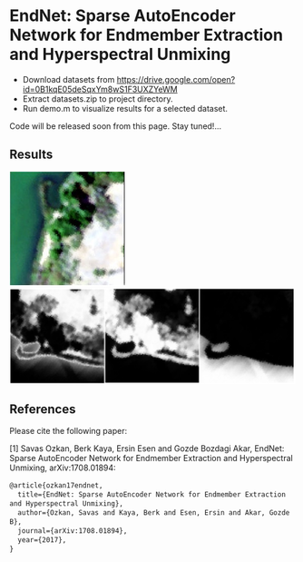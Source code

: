 # EndNet: Sparse AutoEncoder Network for Endmember Extraction and Hyperspectral Unmixing

* Download datasets from https://drive.google.com/open?id=0B1kqE05deSqxYm8wS1F3UXZYeWM
* Extract datasets.zip to project directory.
* Run demo.m to visualize results for a selected dataset.

Code will be released soon from this page. Stay tuned!...

## Results

![Alt text](rgb_data/samson.jpg "Samson RGB data")
![Alt text](abundance/samson_fuse.png "Samson Abundance Map")

## References

Please cite the following paper:

[1] Savas Ozkan, Berk Kaya, Ersin Esen and Gozde Bozdagi Akar, EndNet: Sparse AutoEncoder Network for Endmember Extraction and Hyperspectral Unmixing, arXiv:1708.01894:
```
@article{ozkan17endnet,
  title={EndNet: Sparse AutoEncoder Network for Endmember Extraction and Hyperspectral Unmixing},
  author={Ozkan, Savas and Kaya, Berk and Esen, Ersin and Akar, Gozde B},
  journal={arXiv:1708.01894},
  year={2017},
}
```
